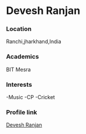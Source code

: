 # Devesh Ranjan
### Location 
Ranchi,jharkhand,India
### Academics
BIT Mesra
### Interests
-Music
-CP
-Cricket
### Profile link
[Devesh Ranjan](https://github.com/deveshranjan33)
